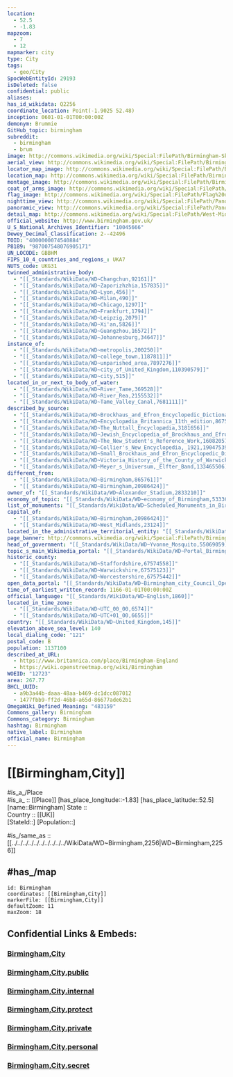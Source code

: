 ```yaml
---
location:
  - 52.5
  - -1.83
mapzoom:
  - 7
  - 12
mapmarker: city
type: City
tags:
  - geo/City
SpocWebEntityId: 29193
isDeleted: false
confidential: public
aliases: 
has_id_wikidata: Q2256
coordinate_location: Point(-1.9025 52.48)
inception: 0601-01-01T00:00:00Z
demonym: Brummie
GitHub_topic: birmingham
subreddit:
  - birmingham
  - brum
image: http://commons.wikimedia.org/wiki/Special:FilePath/Birmingham-Skyline-from-Edgbaston-crop.jpg
aerial_view: http://commons.wikimedia.org/wiki/Special:FilePath/Birmingham%20by%20Sentinel-2%2C%202020-05-29.jpg
locator_map_image: http://commons.wikimedia.org/wiki/Special:FilePath/Birmingham%20in%20England%20%28zoom%29.svg
location_map: http://commons.wikimedia.org/wiki/Special:FilePath/Birmingham%20UK%20ward%20map%202010%20%28blank%29.svg
montage_image: http://commons.wikimedia.org/wiki/Special:FilePath/BirminghamMontage.jpg
coat_of_arms_image: http://commons.wikimedia.org/wiki/Special:FilePath/Coat%20of%20arms%20of%20Birmingham.svg
flag_image: http://commons.wikimedia.org/wiki/Special:FilePath/Flag%20of%20Birmingham%2C%20United%20Kingdom.svg
nighttime_view: http://commons.wikimedia.org/wiki/Special:FilePath/Panorama%20Birmingham%20Bullring.jpg
panoramic_view: http://commons.wikimedia.org/wiki/Special:FilePath/Panorama%20of%20Birmingham.jpg
detail_map: http://commons.wikimedia.org/wiki/Special:FilePath/West-Midlands-Urban-and-Metropolitan-Areas%2001.jpg
official_website: http://www.birmingham.gov.uk/
U_S_National_Archives_Identifier: "10045666"
Dewey_Decimal_Classification: 2--42496
TOID: "4000000074540884"
P8189: "987007548076905171"
UN_LOCODE: GBBHM
FIPS_10_4_countries_and_regions_: UKA7
NUTS_code: UKG31
twinned_administrative_body:
  - "[[_Standards/WikiData/WD~Changchun,92161]]"
  - "[[_Standards/WikiData/WD~Zaporizhzhia,157835]]"
  - "[[_Standards/WikiData/WD~Lyon,456]]"
  - "[[_Standards/WikiData/WD~Milan,490]]"
  - "[[_Standards/WikiData/WD~Chicago,1297]]"
  - "[[_Standards/WikiData/WD~Frankfurt,1794]]"
  - "[[_Standards/WikiData/WD~Leipzig,2079]]"
  - "[[_Standards/WikiData/WD~Xi'an,5826]]"
  - "[[_Standards/WikiData/WD~Guangzhou,16572]]"
  - "[[_Standards/WikiData/WD~Johannesburg,34647]]"
instance_of:
  - "[[_Standards/WikiData/WD~metropolis,200250]]"
  - "[[_Standards/WikiData/WD~college_town,1187811]]"
  - "[[_Standards/WikiData/WD~unparished_area,7897276]]"
  - "[[_Standards/WikiData/WD~city_of_United_Kingdom,110390579]]"
  - "[[_Standards/WikiData/WD~city,515]]"
located_in_or_next_to_body_of_water:
  - "[[_Standards/WikiData/WD~River_Tame,369528]]"
  - "[[_Standards/WikiData/WD~River_Rea,2155532]]"
  - "[[_Standards/WikiData/WD~Tame_Valley_Canal,7681111]]"
described_by_source:
  - "[[_Standards/WikiData/WD~Brockhaus_and_Efron_Encyclopedic_Dictionary,602358]]"
  - "[[_Standards/WikiData/WD~Encyclopædia_Britannica_11th_edition,867541]]"
  - "[[_Standards/WikiData/WD~The_Nuttall_Encyclopædia,3181656]]"
  - "[[_Standards/WikiData/WD~Jewish_Encyclopedia_of_Brockhaus_and_Efron,4173137]]"
  - "[[_Standards/WikiData/WD~The_New_Student's_Reference_Work,16082057]]"
  - "[[_Standards/WikiData/WD~Collier's_New_Encyclopedia,_1921,19047539]]"
  - "[[_Standards/WikiData/WD~Small_Brockhaus_and_Efron_Encyclopedic_Dictionary,19180675]]"
  - "[[_Standards/WikiData/WD~Victoria_History_of_the_County_of_Warwick_Volume_7,_the_City_of_Birmingham,28733155]]"
  - "[[_Standards/WikiData/WD~Meyer_s_Universum,_Elfter_Band,133465506]]"
different_from:
  - "[[_Standards/WikiData/WD~Birmingham,865761]]"
  - "[[_Standards/WikiData/WD~Birmingham,20986424]]"
owner_of: "[[_Standards/WikiData/WD~Alexander_Stadium,2833210]]"
economy_of_topic: "[[_Standards/WikiData/WD~economy_of_Birmingham,5333643]]"
list_of_monuments: "[[_Standards/WikiData/WD~Scheduled_Monuments_in_Birmingham,17600855]]"
capital_of:
  - "[[_Standards/WikiData/WD~Birmingham,20986424]]"
  - "[[_Standards/WikiData/WD~West_Midlands,23124]]"
located_in_the_administrative_territorial_entity: "[[_Standards/WikiData/WD~Birmingham,20986424]]"
page_banner: http://commons.wikimedia.org/wiki/Special:FilePath/Birmingham%20Wikivoyage%20Banner.png
head_of_government: "[[_Standards/WikiData/WD~Yvonne_Mosquito,55069059]]"
topic_s_main_Wikimedia_portal: "[[_Standards/WikiData/WD~Portal_Birmingham,56677984]]"
historic_county:
  - "[[_Standards/WikiData/WD~Staffordshire,67574558]]"
  - "[[_Standards/WikiData/WD~Warwickshire,67575123]]"
  - "[[_Standards/WikiData/WD~Worcestershire,67575442]]"
open_data_portal: "[[_Standards/WikiData/WD~Birmingham_city_Council_Open_Data,97142588]]"
time_of_earliest_written_record: 1166-01-01T00:00:00Z
official_language: "[[_Standards/WikiData/WD~English,1860]]"
located_in_time_zone:
  - "[[_Standards/WikiData/WD~UTC_00_00,6574]]"
  - "[[_Standards/WikiData/WD~UTC+01_00,6655]]"
country: "[[_Standards/WikiData/WD~United_Kingdom,145]]"
elevation_above_sea_level: 140
local_dialing_code: "121"
postal_code: B
population: 1137100
described_at_URL:
  - https://www.britannica.com/place/Birmingham-England
  - https://wiki.openstreetmap.org/wiki/Birmingham
WOEID: "12723"
area: 267.77
BHCL_UUID:
  - a9b3a44b-daaa-48aa-b469-dc1dcc087012
  - 1477fbb9-ff2d-46b8-a65d-86677ade62b1
OmegaWiki_Defined_Meaning: "483159"
Commons_gallery: Birmingham
Commons_category: Birmingham
hashtag: Birmingham
native_label: Birmingham
official_name: Birmingham
---
```


# [[Birmingham,City]] 

#is_a_/Place  
#is_a_ :: [[Place]] 
[has_place_longitude::-1.83] 
[has_place_latitude::52.5] 
[name::Birmingham] 
State ::  
Country :: [[UK]]  
[StateId::] 
[Population::] 

#is_/same_as :: [[../../../../../../../../../../WikiData/WD~Birmingham,2256|WD~Birmingham,2256]]

## #has_/map 

```leaflet
id: Birmingham
coordinates: [[Birmingham,City]] 
markerFile: [[Birmingham,City]] 
defaultZoom: 11 
maxZoom: 18
```


## Confidential Links & Embeds: 

### [Birmingham,City](/_Standards/Earth/Continent/Europe/Europe~North/UK/England/Regions~England/West_Midlands,Region/Birmingham,County/cities~Birmingham/Birmingham,City.md) 

### [Birmingham,City.public](/_public/Earth/Continent/Europe/Europe~North/UK/England/Regions~England/West_Midlands,Region/Birmingham,County/cities~Birmingham/Birmingham,City.public.md) 

### [Birmingham,City.internal](/_internal/Earth/Continent/Europe/Europe~North/UK/England/Regions~England/West_Midlands,Region/Birmingham,County/cities~Birmingham/Birmingham,City.internal.md) 

### [Birmingham,City.protect](/_protect/Earth/Continent/Europe/Europe~North/UK/England/Regions~England/West_Midlands,Region/Birmingham,County/cities~Birmingham/Birmingham,City.protect.md) 

### [Birmingham,City.private](/_private/Earth/Continent/Europe/Europe~North/UK/England/Regions~England/West_Midlands,Region/Birmingham,County/cities~Birmingham/Birmingham,City.private.md) 

### [Birmingham,City.personal](/_personal/Earth/Continent/Europe/Europe~North/UK/England/Regions~England/West_Midlands,Region/Birmingham,County/cities~Birmingham/Birmingham,City.personal.md) 

### [Birmingham,City.secret](/_secret/Earth/Continent/Europe/Europe~North/UK/England/Regions~England/West_Midlands,Region/Birmingham,County/cities~Birmingham/Birmingham,City.secret.md)

